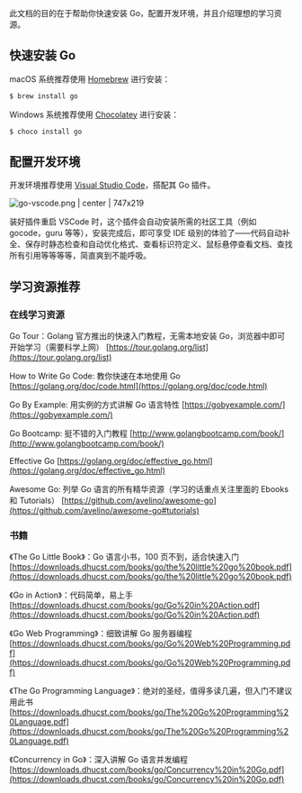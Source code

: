 此文档的目的在于帮助你快速安装 Go，配置开发环境，并且介绍理想的学习资源。

## 快速安装 Go

macOS 系统推荐使用 [Homebrew](https://brew.sh) 进行安装：

```bash
$ brew install go
```

Windows 系统推荐使用 [Chocolatey](https://chocolatey.org/) 进行安装：

```bash
$ choco install go
```

## 配置开发环境

开发环境推荐使用 [Visual Studio Code](https://code.visualstudio.com/)，搭配其 Go 插件。

![go-vscode.png | center | 747x219](https://cdn.yuque.com/yuque/0/2018/png/125564/1526381808807-3703df10-cb06-4d0d-b01c-61632f5e1ebe.png)

装好插件重启 VSCode 时，这个插件会自动安装所需的社区工具（例如 gocode，guru 等等），安装完成后，即可享受 IDE 级别的体验了——代码自动补全、保存时静态检查和自动优化格式、查看标识符定义、鼠标悬停查看文档、查找所有引用等等等等，简直爽到不能呼吸。

## 学习资源推荐

### 在线学习资源

Go Tour：Golang 官方推出的快速入门教程，无需本地安装 Go，浏览器中即可开始学习（需要科学上网）
[https://tour.golang.org/list](https://tour.golang.org/list)

How to Write Go Code: 教你快速在本地使用 Go
[https://golang.org/doc/code.html](https://golang.org/doc/code.html)

Go By Example: 用实例的方式讲解 Go 语言特性
[https://gobyexample.com/](https://gobyexample.com/)

Go Bootcamp: 挺不错的入门教程
[http://www.golangbootcamp.com/book/](http://www.golangbootcamp.com/book/)

Effective Go
[https://golang.org/doc/effective_go.html](https://golang.org/doc/effective_go.html)

Awesome Go: 列举 Go 语言的所有精华资源（学习的话重点关注里面的 Ebooks 和 Tutorials）
[https://github.com/avelino/awesome-go](https://github.com/avelino/awesome-go#tutorials)

### 书籍

《The Go Little Book》：Go 语言小书，100 页不到，适合快速入门
[https://downloads.dhucst.com/books/go/the%20little%20go%20book.pdf](https://downloads.dhucst.com/books/go/the%20little%20go%20book.pdf)

《Go in Action》：代码简单，易上手
[https://downloads.dhucst.com/books/go/Go%20in%20Action.pdf](https://downloads.dhucst.com/books/go/Go%20in%20Action.pdf)

《Go Web Programming》：细致讲解 Go 服务器编程
[https://downloads.dhucst.com/books/go/Go%20Web%20Programming.pdf](https://downloads.dhucst.com/books/go/Go%20Web%20Programming.pdf)

《The Go Programming Language》：绝对的圣经，值得多读几遍，但入门不建议用此书
[https://downloads.dhucst.com/books/go/The%20Go%20Programming%20Language.pdf](https://downloads.dhucst.com/books/go/The%20Go%20Programming%20Language.pdf)

《Concurrency in Go》：深入讲解 Go 语言并发编程
[https://downloads.dhucst.com/books/go/Concurrency%20in%20Go.pdf](https://downloads.dhucst.com/books/go/Concurrency%20in%20Go.pdf)
